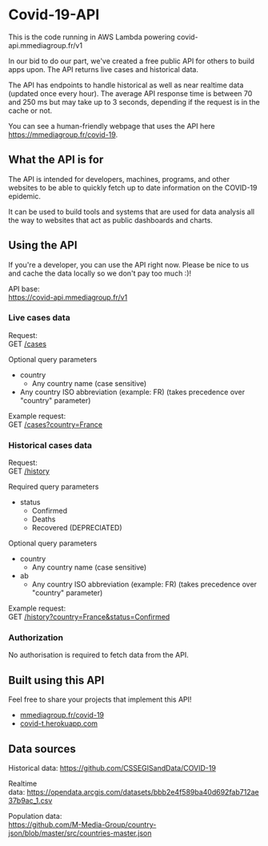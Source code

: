 # Covid-19-API
This is the code running in AWS Lambda powering covid-api.mmediagroup.fr/v1
<!-- wp:paragraph -->
<p>In our bid to do our part, we've created a free public API for others to build apps upon. The API returns live cases and historical data.</p>
<!-- /wp:paragraph -->

<!-- wp:paragraph -->
<p>The API has endpoints to handle historical as well as near realtime data (updated once every hour). The average API response time is between 70 and 250 ms but may take up to 3 seconds, depending if the request is in the cache or not.</p>
<!-- /wp:paragraph -->

<!-- wp:paragraph -->
<p>You can see a human-friendly webpage that uses the API here <a href="https://mmediagroup.fr/covid-19">https://mmediagroup.fr/covid-19</a>.</p>
<!-- /wp:paragraph -->

<!-- wp:heading -->
<h2>What the API is for</h2>
<!-- /wp:heading -->

<!-- wp:paragraph -->
<p>The API is intended for developers, machines, programs, and other websites to be able to quickly fetch up to date information on the COVID-19 epidemic.</p>
<!-- /wp:paragraph -->

<!-- wp:paragraph -->
<p>It can be used to build tools and systems that are used for data analysis all the way to websites that act as public dashboards and charts.</p>
<!-- /wp:paragraph -->

<!-- wp:heading -->
<h2>Using the API</h2>
<!-- /wp:heading -->

<!-- wp:paragraph -->
<p>If you're a developer, you can use the API right now. Please be nice to us and cache the data locally so we don't pay too much :)!</p>
<!-- /wp:paragraph -->

<!-- wp:paragraph -->
<p>API base:<br><a rel="noreferrer noopener" href="https://covid-api.mmediagroup.fr/v1/cases" target="_blank">https://covid-api.mmediagroup.fr/v1</a></p>
<!-- /wp:paragraph -->

<!-- wp:heading {"level":3} -->
<h3>Live cases data</h3>
<!-- /wp:heading -->

<!-- wp:paragraph -->
<p>Request:<br>GET <a rel="noreferrer noopener" href="https://covid-api.mmediagroup.fr/v1/cases" target="_blank">/cases</a></p>
<!-- /wp:paragraph -->

<!-- wp:paragraph -->
<p>Optional query parameters</p>
<!-- /wp:paragraph -->

<!-- wp:list -->
<ul><li>country<ul><li>Any country name (case sensitive)</li></ul></li><li>Any country ISO abbreviation (example: FR) (takes precedence over "country" parameter)</li></ul></li></ul>
<!-- /wp:list -->

<!-- wp:paragraph -->
<p>Example request:<br>GET <a rel="noreferrer noopener" href="https://covid-api.mmediagroup.fr/v1/cases?country=France" target="_blank">/cases?country=France</a></p>
<!-- /wp:paragraph -->

<!-- wp:heading {"level":3} -->
<h3>Historical cases data</h3>
<!-- /wp:heading -->

<!-- wp:paragraph -->
<p>Request:<br>GET <a rel="noreferrer noopener" href="https://covid-api.mmediagroup.fr/v1/history" target="_blank">/history</a></p>
<!-- /wp:paragraph -->

<!-- wp:paragraph -->
<p>Required query parameters</p>
<!-- /wp:paragraph -->

<!-- wp:list -->
<ul><li>status<ul><li>Confirmed</li><li>Deaths</li><li>Recovered (DEPRECIATED)</li></ul></li></ul>
<!-- /wp:list -->

<!-- wp:paragraph -->
<p>Optional query parameters</p>
<!-- /wp:paragraph -->

<!-- wp:list -->
<ul><li>country<ul><li>Any country name (case sensitive)</li></ul></li><li>ab<ul><li>Any country ISO abbreviation (example: FR) (takes precedence over "country" parameter)</li></ul></li></ul>
<!-- /wp:list -->

<!-- wp:paragraph -->
<p>Example request:<br>GET <a href="https://covid-api.mmediagroup.fr/v1/history?country=France&amp;status=Confirmed">/history?country=France&amp;status=Confirmed</a></p>
<!-- /wp:paragraph -->

<!-- wp:heading {"level":3} -->
<h3>Authorization</h3>
<!-- /wp:heading -->

<!-- wp:paragraph -->
<p>No authorisation is required to fetch data from the API.</p>
<!-- /wp:paragraph -->

<!-- wp:heading -->
<h2>Built using this API</h2>
<!-- /wp:heading -->

<!-- wp:paragraph -->
<p>Feel free to share your projects that implement this API!</p>
<!-- /wp:paragraph -->

<!-- wp:list -->
<ul><li><a href="https://mmediagroup.fr/covid-19">mmediagroup.fr/covid-19</a></li><li><a href="https://covid-t.herokuapp.com">covid-t.herokuapp.com</a></li></ul>
<!-- /wp:list -->

<!-- wp:heading -->
<h2>Data sources</h2>
<!-- /wp:heading -->

<!-- wp:paragraph -->
<p>Historical data:&nbsp;<a rel="noreferrer noopener" href="https://github.com/CSSEGISandData/COVID-19" target="_blank">https://github.com/CSSEGISandData/COVID-19</a></p>
<!-- /wp:paragraph -->

<!-- wp:paragraph -->
<p>Realtime data:&nbsp;<a rel="noreferrer noopener" href="https://opendata.arcgis.com/datasets/bbb2e4f589ba40d692fab712ae37b9ac_1.csv" target="_blank">https://opendata.arcgis.com/datasets/bbb2e4f589ba40d692fab712ae37b9ac_1.csv</a></p>
<!-- /wp:paragraph -->

<!-- wp:paragraph -->
<p>Population data:<br><a href="https://github.com/M-Media-Group/country-json/blob/master/src/countries-master.json">https://github.com/M-Media-Group/country-json/blob/master/src/countries-master.json</a></p>
<!-- /wp:paragraph -->

